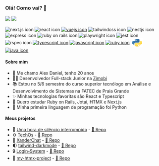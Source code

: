 ### Olá! Como vai? 👋

<a href="https://github.com/ZaikoXander"><img height="180em" src="https://github-readme-stats.vercel.app/api?username=ZaikoXander&show_icons=true&theme=great-gatsby&include_all_commits=true&count_private=true" /></a>
<a href="https://github.com/ZaikoXander"><img height="180em" src="https://github-readme-stats.vercel.app/api/top-langs/?username=ZaikoXander&layout=compact&langs_count=7&theme=great-gatsby" /></a>
<div style="display: inline-block;">
  <img align="center" alt="next.js icon" height="30" width="40" src="https://cdn.jsdelivr.net/gh/devicons/devicon/icons/nextjs/nextjs-original.svg" />
  <img align="center" alt="react icon" height="30" width="40" src="https://cdn.jsdelivr.net/gh/devicons/devicon/icons/react/react-original.svg" />
  <a href="https://github.com/ZaikoXander?tab=repositories&q=&type=&language=vue&sort=" target="_self" rel="next"><img align="center" alt="vuejs icon" height="30" width="40" src="https://cdn.jsdelivr.net/gh/devicons/devicon/icons/vuejs/vuejs-original.svg" /></a>    
  <img align="center" alt="tailwindcss icon" height="30" width="40" src="https://cdn.jsdelivr.net/gh/devicons/devicon@latest/icons/tailwindcss/tailwindcss-original.svg" />
  <img align="center" alt="nestjs icon" height="30" width="40" src="https://cdn.jsdelivr.net/gh/devicons/devicon@latest/icons/nestjs/nestjs-original.svg" />
  <img align="center" alt="express icon" height="30" width="40" src="https://cdn.jsdelivr.net/gh/devicons/devicon/icons/express/express-original.svg" />
  <img align="center" alt="ruby on rails icon" height="42" width="56" src="https://cdn.jsdelivr.net/gh/devicons/devicon/icons/rails/rails-plain-wordmark.svg" />
  <img align="center" alt="playwright icon" height="42" width="56" src="https://cdn.jsdelivr.net/gh/devicons/devicon@latest/icons/playwright/playwright-original.svg" />    
  <img align="center" alt="jest icon" height="30" width="40" src="https://cdn.jsdelivr.net/gh/devicons/devicon/icons/jest/jest-plain.svg" />
  <img align="center" alt="rspec icon" height="30" width="40" src="https://cdn.jsdelivr.net/gh/devicons/devicon/icons/rspec/rspec-original.svg" />
  <a href="https://github.com/ZaikoXander?tab=repositories&q=&type=&language=typescript&sort=" target="_self" rel="next"><img align="center" alt="typescript icon" height="30" width="40" src="https://cdn.jsdelivr.net/gh/devicons/devicon/icons/typescript/typescript-original.svg" target="_self" /></a>
  <a href="https://github.com/ZaikoXander?tab=repositories&q=&type=&language=javascript&sort=" target="_self" rel="next"><img align="center" alt="javascript icon" height="30" width="40" src="https://cdn.jsdelivr.net/gh/devicons/devicon/icons/javascript/javascript-original.svg" target="_self" /></a>
  <a href="https://github.com/ZaikoXander?tab=repositories&q=&type=&language=ruby&sort=" target="_self" rel="next"><img align="center" alt="ruby icon" height="30" width="40" src="https://cdn.jsdelivr.net/gh/devicons/devicon/icons/ruby/ruby-original.svg" target="_self" /></a>
  <a href="https://github.com/ZaikoXander?tab=repositories&q=&type=&language=python&sort=" target="_self" rel="next"><img align="center" alt="python icon" height="30" width="40" src="https://raw.githubusercontent.com/devicons/devicon/master/icons/python/python-original.svg" target="_self" /></a>
  <a href="https://github.com/ZaikoXander?tab=repositories&q=&type=&language=java&sort=" target="_self" rel="next"><img align="center" alt="java icon" height="30" width="40" src="https://cdn.jsdelivr.net/gh/devicons/devicon/icons/java/java-original.svg" target="_self" /></a>
</div>

#### Sobre mim

- 👋 Me chamo Alex Daniel, tenho 20 anos
- 👨‍💻️ Desenvolvedor Full-stack Junior na [Zimobi](https://www.zimobi.com.br/)
- 📚 Estou no 5/6 semestre do curso superior tecnólogo em Análise e Desenvolvimento de Sistemas na FATEC de Praia Grande
- ✨ Minhas tecnologias favoritas são React e Typescript
- 🌱 Quero estudar Ruby on Rails, Jotai, HTMX e Next.js 
- 🐍 Minha primeira linguagem de programação foi Python

#### Meus projetos

- 🤫 [Uma hora de silêncio interrompido](https://horadesilenciointerrompido.vercel.app/) - [🔗 Repo](https://github.com/ZaikoXander/HourOfInterruptedSilence)
- ⚙️ [TechOs](https://techos.vercel.app/) - [🔗 Repo](https://github.com/ZaikoXander/TechOs-web)
- 💬 [XanderChat](https://xanderchat.vercel.app/) - [🔗 Repo](https://github.com/ZaikoXander/XanderChat)
- 🌓 [tailwind-darkmode](https://tailwind-darkmode-template.vercel.app/) - [🔗 Repo](https://github.com/ZaikoXander/tailwind-darkmode)
- 🔒 [Login-System](https://login-system-xander.vercel.app/) - [🔗 Repo](https://github.com/ZaikoXander/Login-System)
- 🚀 [my-htmx-project](https://my-htmx-project.onrender.com/) - [🔗 Repo](https://github.com/ZaikoXander/my-htmx-project)
